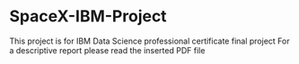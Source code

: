 # SpaceX-IBM-Project
This project is for IBM Data Science professional certificate final project 
For a descriptive report please read the inserted PDF file
